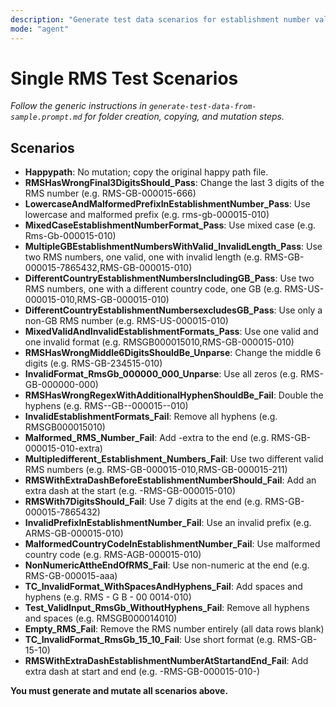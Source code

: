 ```yaml
---
description: "Generate test data scenarios for establishment number validation in the single-rms folder. Strictly follow the scenario list and mutation instructions below."
mode: "agent"
---
```



# Single RMS Test Scenarios

_Follow the generic instructions in `generate-test-data-from-sample.prompt.md` for folder creation, copying, and mutation steps._

## Scenarios

- **Happypath**: No mutation; copy the original happy path file.
- **RMSHasWrongFinal3DigitsShould_Pass**: Change the last 3 digits of the RMS number (e.g. RMS-GB-000015-666)
- **LowercaseAndMalformedPrefixInEstablishmentNumber_Pass**: Use lowercase and malformed prefix (e.g. rms-gb-000015-010)
- **MixedCaseEstablishmentNumberFormat_Pass**: Use mixed case (e.g. Rms-Gb-000015-010)
- **MultipleGBEstablishmentNumbersWithValid_InvalidLength_Pass**: Use two RMS numbers, one valid, one with invalid length (e.g. RMS-GB-000015-7865432,RMS-GB-000015-010)
- **DifferentCountryEstablishmentNumbersIncludingGB_Pass**: Use two RMS numbers, one with a different country code, one GB (e.g. RMS-US-000015-010,RMS-GB-000015-010)
- **DifferentCountryEstablishmentNumbersexcludesGB_Pass**: Use only a non-GB RMS number (e.g. RMS-US-000015-010)
- **MixedValidAndInvalidEstablishmentFormats_Pass**: Use one valid and one invalid format (e.g. RMSGB000015010,RMS-GB-000015-010)
- **RMSHasWrongMiddle6DigitsShouldBe_Unparse**: Change the middle 6 digits (e.g. RMS-GB-234515-010)
- **InvalidFormat_RmsGb_000000_000_Unparse**: Use all zeros (e.g. RMS-GB-000000-000)
- **RMSHasWrongRegexWithAdditionalHyphenShouldBe_Fail**: Double the hyphens (e.g. RMS--GB--000015--010)
- **InvalidEstablishmentFormats_Fail**: Remove all hyphens (e.g. RMSGB000015010)
- **Malformed_RMS_Number_Fail**: Add -extra to the end (e.g. RMS-GB-000015-010-extra)
- **Multipledifferent_Establishment_Numbers_Fail**: Use two different valid RMS numbers (e.g. RMS-GB-000015-010,RMS-GB-000015-211)
- **RMSWithExtraDashBeforeEstablishmentNumberShould_Fail**: Add an extra dash at the start (e.g. -RMS-GB-000015-010)
- **RMSWith7DigitsShould_Fail**: Use 7 digits at the end (e.g. RMS-GB-000015-7865432)
- **InvalidPrefixInEstablishmentNumber_Fail**: Use an invalid prefix (e.g. ARMS-GB-000015-010)
- **MalformedCountryCodeInEstablishmentNumber_Fail**: Use malformed country code (e.g. RMS-AGB-000015-010)
- **NonNumericAttheEndOfRMS_Fail**: Use non-numeric at the end (e.g. RMS-GB-000015-aaa)
- **TC_InvalidFormat_WithSpacesAndHyphens_Fail**: Add spaces and hyphens (e.g. RMS - G B - 00 0014-010)
- **Test_ValidInput_RmsGb_WithoutHyphens_Fail**: Remove all hyphens and spaces (e.g. RMSGB000014010)
- **Empty_RMS_Fail**: Remove the RMS number entirely (all data rows blank)
- **TC_InvalidFormat_RmsGb_15_10_Fail**: Use short format (e.g. RMS-GB-15-10)
- **RMSWithExtraDashEstablishmentNumberAtStartandEnd_Fail**: Add extra dash at start and end (e.g. -RMS-GB-000015-010-)

**You must generate and mutate all scenarios above.**
